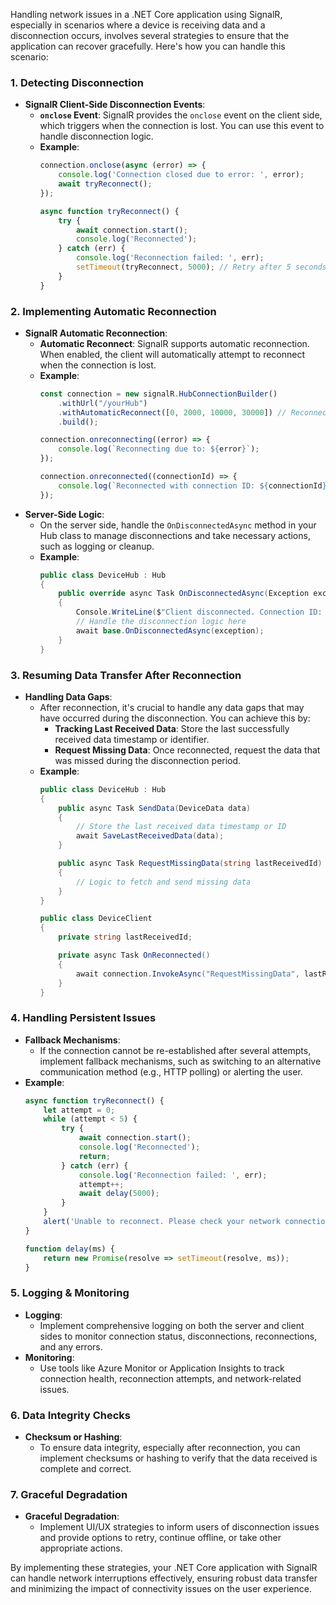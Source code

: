 Handling network issues in a .NET Core application using SignalR, especially in scenarios where a device is receiving data and a disconnection occurs, involves several strategies to ensure that the application can recover gracefully. Here's how you can handle this scenario:

### **1. Detecting Disconnection**
   - **SignalR Client-Side Disconnection Events**:
     - **`onclose` Event**: SignalR provides the `onclose` event on the client side, which triggers when the connection is lost. You can use this event to handle disconnection logic.
     - **Example**:
       ```javascript
       connection.onclose(async (error) => {
           console.log('Connection closed due to error: ', error);
           await tryReconnect();
       });

       async function tryReconnect() {
           try {
               await connection.start();
               console.log('Reconnected');
           } catch (err) {
               console.log('Reconnection failed: ', err);
               setTimeout(tryReconnect, 5000); // Retry after 5 seconds
           }
       }
       ```

### **2. Implementing Automatic Reconnection**
   - **SignalR Automatic Reconnection**:
     - **Automatic Reconnect**: SignalR supports automatic reconnection. When enabled, the client will automatically attempt to reconnect when the connection is lost.
     - **Example**:
       ```javascript
       const connection = new signalR.HubConnectionBuilder()
           .withUrl("/yourHub")
           .withAutomaticReconnect([0, 2000, 10000, 30000]) // Reconnect attempts: immediately, 2s, 10s, 30s
           .build();

       connection.onreconnecting((error) => {
           console.log(`Reconnecting due to: ${error}`);
       });

       connection.onreconnected((connectionId) => {
           console.log(`Reconnected with connection ID: ${connectionId}`);
       });
       ```
   - **Server-Side Logic**:
     - On the server side, handle the `OnDisconnectedAsync` method in your Hub class to manage disconnections and take necessary actions, such as logging or cleanup.
     - **Example**:
       ```csharp
       public class DeviceHub : Hub
       {
           public override async Task OnDisconnectedAsync(Exception exception)
           {
               Console.WriteLine($"Client disconnected. Connection ID: {Context.ConnectionId}");
               // Handle the disconnection logic here
               await base.OnDisconnectedAsync(exception);
           }
       }
       ```

### **3. Resuming Data Transfer After Reconnection**
   - **Handling Data Gaps**:
     - After reconnection, it's crucial to handle any data gaps that may have occurred during the disconnection. You can achieve this by:
       - **Tracking Last Received Data**: Store the last successfully received data timestamp or identifier.
       - **Request Missing Data**: Once reconnected, request the data that was missed during the disconnection period.
     - **Example**:
       ```csharp
       public class DeviceHub : Hub
       {
           public async Task SendData(DeviceData data)
           {
               // Store the last received data timestamp or ID
               await SaveLastReceivedData(data);
           }

           public async Task RequestMissingData(string lastReceivedId)
           {
               // Logic to fetch and send missing data
           }
       }

       public class DeviceClient
       {
           private string lastReceivedId;

           private async Task OnReconnected()
           {
               await connection.InvokeAsync("RequestMissingData", lastReceivedId);
           }
       }
       ```

### **4. Handling Persistent Issues**
   - **Fallback Mechanisms**:
     - If the connection cannot be re-established after several attempts, implement fallback mechanisms, such as switching to an alternative communication method (e.g., HTTP polling) or alerting the user.
   - **Example**:
     ```javascript
     async function tryReconnect() {
         let attempt = 0;
         while (attempt < 5) {
             try {
                 await connection.start();
                 console.log('Reconnected');
                 return;
             } catch (err) {
                 console.log('Reconnection failed: ', err);
                 attempt++;
                 await delay(5000);
             }
         }
         alert('Unable to reconnect. Please check your network connection.');
     }

     function delay(ms) {
         return new Promise(resolve => setTimeout(resolve, ms));
     }
     ```

### **5. Logging & Monitoring**
   - **Logging**:
     - Implement comprehensive logging on both the server and client sides to monitor connection status, disconnections, reconnections, and any errors.
   - **Monitoring**:
     - Use tools like Azure Monitor or Application Insights to track connection health, reconnection attempts, and network-related issues.

### **6. Data Integrity Checks**
   - **Checksum or Hashing**:
     - To ensure data integrity, especially after reconnection, you can implement checksums or hashing to verify that the data received is complete and correct.

### **7. Graceful Degradation**
   - **Graceful Degradation**:
     - Implement UI/UX strategies to inform users of disconnection issues and provide options to retry, continue offline, or take other appropriate actions.

By implementing these strategies, your .NET Core application with SignalR can handle network interruptions effectively, ensuring robust data transfer and minimizing the impact of connectivity issues on the user experience.